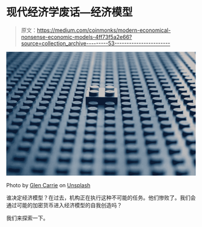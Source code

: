 # 现代经济学废话—经济模型

> 原文：<https://medium.com/coinmonks/modern-economical-nonsense-economic-models-4ff73f5a2e66?source=collection_archive---------53----------------------->

![](img/6c62e56c76388788d40444069b2d7e86.png)

Photo by [Glen Carrie](https://unsplash.com/@glencarrie?utm_source=unsplash&utm_medium=referral&utm_content=creditCopyText) on [Unsplash](https://unsplash.com/s/photos/block?utm_source=unsplash&utm_medium=referral&utm_content=creditCopyText)

谁决定经济模型？在过去，机构正在执行这种不可能的任务。他们惨败了。我们会通过可能的加密货币进入经济模型的自我创造吗？

我们来探索一下。